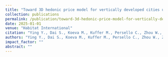 ```yaml
---
title: "Toward 3D hedonic price model for vertically developed cities using street view images and machine learning methods"
collection: publications
permalink: /publication/toward-3d-hedonic-price-model-for-vertically-developed-cities-using-street-view-images-and-machine-learning-methods
date: 2025-01-01
venue: "Habitat International"
citation: "Ying Y., Dai S., Koeva M., Kuffer M., Persello C., Zhou W., Zevenbergen J. Toward 3D hedonic price model for vertically developed cities using street view images and machine learning methods. Habitat International 156 (2025): 103288."
authors: "Ying Y., Dai S., Koeva M., Kuffer M., Persello C., Zhou W., Zevenbergen J."
impact_factor: ""
abstract: ""
---
```

